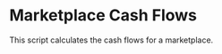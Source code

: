 <!DOCTYPE html>
<html>
<head>
  <title>Marketplace Cash Flows</title>
</head>
<body>

<h1>Marketplace Cash Flows</h1>

<p>This script calculates the cash flows for a marketplace.</p>

<script>
  // Define variables
  let revenue = 10000;
  let expenses = 5000;
  let netIncome = revenue - expenses;

  // Output cash flows
  document.write("<p>Revenue: $" + revenue + "</p>");
  document.write("<p>Expenses: $" + expenses + "</p>");
  document.write("<p>Net Income: $" + netIncome + "</p>");
</script>

</body>
</html>